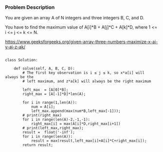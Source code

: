 ### Problem Description

You are given an array A of N integers and three integers B, C, and D.

You have to find the maximum value of A[i]*B + A[j]*C + A[k]*D, where 1 <= i <= j <= k <= N.

https://www.geeksforgeeks.org/given-array-three-numbers-maximize-x-ai-y-aj-z-ak/


```

class Solution:

    def solve(self, A, B, C, D):
        # The first key observation is i ≤ j ≤ k, so x*a[i] will always be the 
        # left maximum, and z*a[k] will always be the right maximum

        left_max  = [A[0]*B];
        right_max = [A[-1]*D]*len(A);

        for i in range(1,len(A)):
            num = A[i];
            left_max.append(max(num*B,left_max[-1]));
        # print(right_max)
        for i in range(len(A)-2,-1,-1):
            right_max[i] = max(A[i]*D,right_max[i+1])
        # print(left_max,right_max);
        result =  float('-inf');
        for i in range(len(A)):
            result = max(result,left_max[i]+A[i]*C+right_max[i]);
        return result;


```
